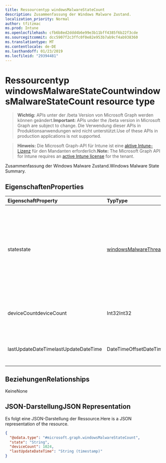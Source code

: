 ```yaml
---
title: Ressourcentyp windowsMalwareStateCount
description: Zusammenfassung der Windows Malware Zustand.
localization_priority: Normal
author: tfitzmac
ms.prod: Intune
ms.openlocfilehash: cfb6b8ed2ddd4b6e99e3b11bff4385f6b22f3cde
ms.sourcegitcommit: dcc5907f2c3ffc0f0e82e953b7ab9cf4ab938360
ms.translationtype: MT
ms.contentlocale: de-DE
ms.lasthandoff: 01/23/2019
ms.locfileid: "29394481"
---
```

# <a name="windowsmalwarestatecount-resource-type"></a><span data-ttu-id="5a3d7-103">Ressourcentyp windowsMalwareStateCount</span><span class="sxs-lookup"><span data-stu-id="5a3d7-103">windowsMalwareStateCount resource type</span></span>

> <span data-ttu-id="5a3d7-104">**Wichtig:** APIs unter der /beta Version von Microsoft Graph werden können geändert.</span><span class="sxs-lookup"><span data-stu-id="5a3d7-104">**Important:** APIs under the /beta version in Microsoft Graph are subject to change.</span></span> <span data-ttu-id="5a3d7-105">Die Verwendung dieser APIs in Produktionsanwendungen wird nicht unterstützt.</span><span class="sxs-lookup"><span data-stu-id="5a3d7-105">Use of these APIs in production applications is not supported.</span></span>

> <span data-ttu-id="5a3d7-106">**Hinweis:** Die Microsoft Graph-API für Intune ist eine [aktive Intune-Lizenz](https://go.microsoft.com/fwlink/?linkid=839381) für den Mandanten erforderlich.</span><span class="sxs-lookup"><span data-stu-id="5a3d7-106">**Note:** The Microsoft Graph API for Intune requires an [active Intune license](https://go.microsoft.com/fwlink/?linkid=839381) for the tenant.</span></span>

<span data-ttu-id="5a3d7-107">Zusammenfassung der Windows Malware Zustand.</span><span class="sxs-lookup"><span data-stu-id="5a3d7-107">Windows Malware State Summary.</span></span>

## <a name="properties"></a><span data-ttu-id="5a3d7-108">Eigenschaften</span><span class="sxs-lookup"><span data-stu-id="5a3d7-108">Properties</span></span>
|<span data-ttu-id="5a3d7-109">Eigenschaft</span><span class="sxs-lookup"><span data-stu-id="5a3d7-109">Property</span></span>|<span data-ttu-id="5a3d7-110">Typ</span><span class="sxs-lookup"><span data-stu-id="5a3d7-110">Type</span></span>|<span data-ttu-id="5a3d7-111">Beschreibung</span><span class="sxs-lookup"><span data-stu-id="5a3d7-111">Description</span></span>|
|:---|:---|:---|
|<span data-ttu-id="5a3d7-112">state</span><span class="sxs-lookup"><span data-stu-id="5a3d7-112">state</span></span>|[<span data-ttu-id="5a3d7-113">windowsMalwareThreatState</span><span class="sxs-lookup"><span data-stu-id="5a3d7-113">windowsMalwareThreatState</span></span>](../resources/intune-devices-windowsmalwarethreatstate.md)|<span data-ttu-id="5a3d7-114">Malware Bedrohung Zustand.</span><span class="sxs-lookup"><span data-stu-id="5a3d7-114">Malware Threat State.</span></span> <span data-ttu-id="5a3d7-115">Mögliche Werte: `active`, `actionFailed`, `manualStepsRequired`, `fullScanRequired`, `rebootRequired`, `remediatedWithNonCriticalFailures`, `quarantined`, `removed`, `cleaned`, `allowed`, `noStatusCleared`.</span><span class="sxs-lookup"><span data-stu-id="5a3d7-115">Possible values are: `active`, `actionFailed`, `manualStepsRequired`, `fullScanRequired`, `rebootRequired`, `remediatedWithNonCriticalFailures`, `quarantined`, `removed`, `cleaned`, `allowed`, `noStatusCleared`.</span></span>|
|<span data-ttu-id="5a3d7-116">deviceCount</span><span class="sxs-lookup"><span data-stu-id="5a3d7-116">deviceCount</span></span>|<span data-ttu-id="5a3d7-117">Int32</span><span class="sxs-lookup"><span data-stu-id="5a3d7-117">Int32</span></span>|<span data-ttu-id="5a3d7-118">Anzahl der Geräte mit schadsoftwareerkennungen für diesen Zustand Schadsoftware</span><span class="sxs-lookup"><span data-stu-id="5a3d7-118">Count of devices with malware detections for this malware State</span></span>|
|<span data-ttu-id="5a3d7-119">lastUpdateDateTime</span><span class="sxs-lookup"><span data-stu-id="5a3d7-119">lastUpdateDateTime</span></span>|<span data-ttu-id="5a3d7-120">DateTimeOffset</span><span class="sxs-lookup"><span data-stu-id="5a3d7-120">DateTimeOffset</span></span>|<span data-ttu-id="5a3d7-121">Der Zeitstempel der letzten Aktualisierung für die Anzahl der Geräte in UTC</span><span class="sxs-lookup"><span data-stu-id="5a3d7-121">The Timestamp of the last update for the device count in UTC</span></span>|

## <a name="relationships"></a><span data-ttu-id="5a3d7-122">Beziehungen</span><span class="sxs-lookup"><span data-stu-id="5a3d7-122">Relationships</span></span>
<span data-ttu-id="5a3d7-123">Keine</span><span class="sxs-lookup"><span data-stu-id="5a3d7-123">None</span></span>

## <a name="json-representation"></a><span data-ttu-id="5a3d7-124">JSON-Darstellung</span><span class="sxs-lookup"><span data-stu-id="5a3d7-124">JSON Representation</span></span>
<span data-ttu-id="5a3d7-125">Es folgt eine JSON-Darstellung der Ressource.</span><span class="sxs-lookup"><span data-stu-id="5a3d7-125">Here is a JSON representation of the resource.</span></span>
<!-- {
  "blockType": "resource",
  "@odata.type": "microsoft.graph.windowsMalwareStateCount"
}
-->
``` json
{
  "@odata.type": "#microsoft.graph.windowsMalwareStateCount",
  "state": "String",
  "deviceCount": 1024,
  "lastUpdateDateTime": "String (timestamp)"
}
```




